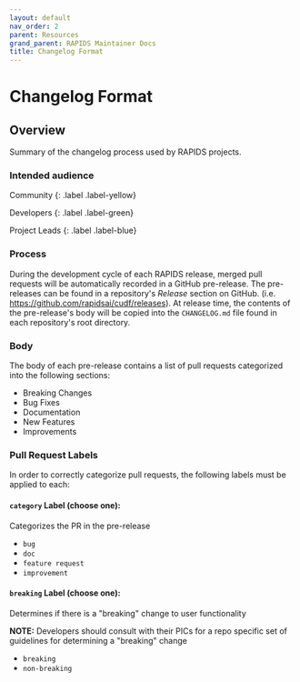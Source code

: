 ```yaml
---
layout: default
nav_order: 2
parent: Resources
grand_parent: RAPIDS Maintainer Docs
title: Changelog Format
---
```


# Changelog Format

## Overview

Summary of the changelog process used by RAPIDS projects.

### Intended audience

Community
{: .label .label-yellow}

Developers
{: .label .label-green}

Project Leads
{: .label .label-blue}

### Process

During the development cycle of each RAPIDS release, merged pull requests will be automatically recorded in a GitHub pre-release. The pre-releases can be found in a repository's _Release_ section on GitHub. (i.e. <https://github.com/rapidsai/cudf/releases>). At release time, the contents of the pre-release's body will be copied into the `CHANGELOG.md` file found in each repository's root directory.

### Body

The body of each pre-release contains a list of pull requests categorized into the following sections:

- Breaking Changes
- Bug Fixes
- Documentation
- New Features
- Improvements

### Pull Request Labels

In order to correctly categorize pull requests, the following labels must be applied to each:

#### `category` Label (choose one):

Categorizes the PR in the pre-release

- `bug`
- `doc`
- `feature request`
- `improvement`

#### `breaking` Label (choose one):

Determines if there is a "breaking" change to user functionality

**NOTE:** Developers should consult with their PICs for a repo specific set of guidelines for determining a "breaking" change

- `breaking`
- `non-breaking`
